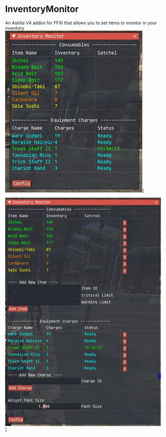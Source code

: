 # InventoryMonitor
An Ashita V4 addon for FFXI that allows you to set items to monitor in your inventory
![alt text](https://github.com/SmithDev1237/InventoryMonitor/blob/main/img/Example.jpg)]

![alt text](https://github.com/SmithDev1237/InventoryMonitor/blob/main/img/Config.jpg)]
